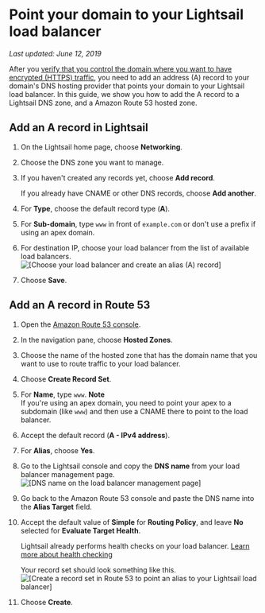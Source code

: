 # Point your domain to your Lightsail load balancer<a name="add-alias-record-for-lightsail-load-balancer"></a>

 *Last updated: June 12, 2019* 

After you [verify that you control the domain where you want to have encrypted \(HTTPS\) traffic](verify-tls-ssl-certificate-using-dns-cname-https.md), you need to add an address \(A\) record to your domain's DNS hosting provider that points your domain to your Lightsail load balancer\. In this guide, we show you how to add the A record to a Lightsail DNS zone, and a Amazon Route 53 hosted zone\.

## Add an A record in Lightsail<a name="add-address-record-lightsail"></a>

1. On the Lightsail home page, choose **Networking**\.

1. Choose the DNS zone you want to manage\.

1. If you haven't created any records yet, choose **Add record**\.

   If you already have CNAME or other DNS records, choose **Add another**\.

1. For **Type**, choose the default record type \(**A**\)\.

1. For **Sub\-domain**, type `www` in front of `example.com` or don't use a prefix if using an apex domain\.

1. For destination IP, choose your load balancer from the list of available load balancers\.  
![\[Choose your load balancer and create an alias (A) record\]](https://d9yljz1nd5001.cloudfront.net/en_us/aa4810f664dabff907209ee92babaa14/images/create-alias-a-record-for-lightsail-load-balancer.png)

1. Choose **Save**\.

## Add an A record in Route 53<a name="add-address-record-route-53"></a>

1. Open the [Amazon Route 53 console](https://console.aws.amazon.com/route53/)\.

1. In the navigation pane, choose **Hosted Zones**\.

1. Choose the name of the hosted zone that has the domain name that you want to use to route traffic to your load balancer\.

1. Choose **Create Record Set**\.

1. For **Name**, type `www`\.
**Note**  
If you're using an apex domain, you need to point your apex to a subdomain \(like `www`\) and then use a CNAME there to point to the load balancer\.

1. Accept the default record \(**A \- IPv4 address**\)\.

1. For **Alias**, choose **Yes**\.

1. Go to the Lightsail console and copy the **DNS name** from your load balancer management page\.  
![\[DNS name on the load balancer management page\]](https://d9yljz1nd5001.cloudfront.net/en_us/aa4810f664dabff907209ee92babaa14/images/dns-name-on-load-balancer-management-page.png)

1. Go back to the Amazon Route 53 console and paste the DNS name into the **Alias Target** field\.

1. Accept the default value of **Simple** for **Routing Policy**, and leave **No** selected for **Evaluate Target Health**\.

   Lightsail already performs health checks on your load balancer\. [Learn more about health checking](enable-set-up-health-checking-for-lightsail-load-balancer-metrics.md)

   Your record set should look something like this\.  
![\[Create a record set in Route 53 to point an alias to your Lightsail load balancer\]](https://d9yljz1nd5001.cloudfront.net/en_us/aa4810f664dabff907209ee92babaa14/images/create-record-set-alias-record-route-53.png)

1. Choose **Create**\.